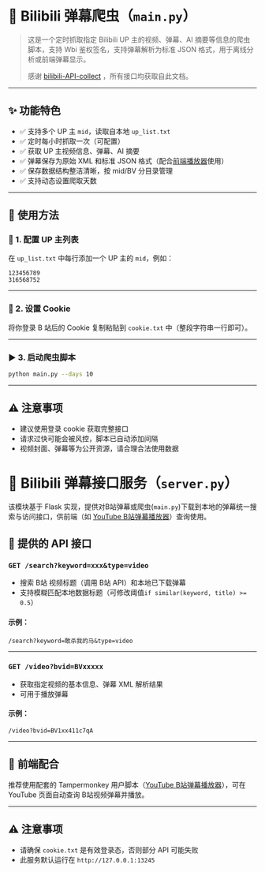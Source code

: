 # 📡 Bilibili 弹幕爬虫（`main.py`）

> 这是一个定时抓取指定 Bilibili UP 主的视频、弹幕、AI 摘要等信息的爬虫脚本，支持 Wbi 鉴权签名，支持弹幕解析为标准 JSON 格式，用于离线分析或前端弹幕显示。
> 
> 感谢 [bilibili-API-collect](https://github.com/SocialSisterYi/bilibili-API-collect/) ，所有接口均获取自此文档。

---

## ✨ 功能特色

* ✅ 支持多个 UP 主 `mid`，读取自本地 `up_list.txt`
* ✅ 定时每小时抓取一次（可配置）
* ✅ 获取 UP 主视频信息、弹幕、AI 摘要
* ✅ 弹幕保存为原始 XML 和标准 JSON 格式（配合[前端播放器](../tampermonkey/README.md)使用）
* ✅ 保存数据结构整洁清晰，按 mid/BV 分目录管理
* ✅ 支持动态设置爬取天数

---

## 🚀 使用方法

### 📝 1. 配置 UP 主列表

在 `up_list.txt` 中每行添加一个 UP 主的 `mid`，例如：

```
123456789
316568752
```

---

### 📎 2. 设置 Cookie

将你登录 B 站后的 Cookie 复制粘贴到 `cookie.txt` 中（整段字符串一行即可）。

---

### ▶️ 3. 启动爬虫脚本

```bash
python main.py --days 10
```

---

## ⚠️ 注意事项

* 建议使用登录 cookie 获取完整接口
* 请求过快可能会被风控，脚本已自动添加间隔
* 视频封面、弹幕等为公开资源，请合理合法使用数据



# 📡 Bilibili 弹幕接口服务（`server.py`）

该模块基于 Flask 实现，提供对B站弹幕或爬虫(`main.py`)下载到本地的弹幕统一搜索与访问接口，供前端（如 [YouTube B站弹幕播放器](../tampermonkey/README.md)）查询使用。



## 🔌 提供的 API 接口

### `GET /search?keyword=xxx&type=video`

* 搜索 B站 视频标题（调用 B站 API）和本地已下载弹幕
* 支持模糊匹配本地数据标题（可修改阈值`if similar(keyword, title) >= 0.5`）

#### 示例：

```
/search?keyword=敢杀我的马&type=video
```

---

### `GET /video?bvid=BVxxxxx`

* 获取指定视频的基本信息、弹幕 XML 解析结果
* 可用于播放弹幕

#### 示例：

```
/video?bvid=BV1xx411c7qA
```

---

## 🧪 前端配合

推荐使用配套的 Tampermonkey 用户脚本（[YouTube B站弹幕播放器](../tampermonkey/README.md)），可在 YouTube 页面自动查询 B站视频弹幕并播放。

---

## ⚠ 注意事项

* 请确保 `cookie.txt` 是有效登录态，否则部分 API 可能失败
* 此服务默认运行在 `http://127.0.0.1:13245`

